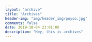 ```yaml
---
layout: "archive"
title: "Archives"
header-img: "img/header_img/poyoo.jpg"
comments: false
date: 2019-10-04 23:01:00
description: "Hey, this is archives"
---
```

